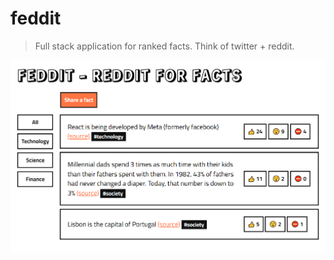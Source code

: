 # feddit

> Full stack application for ranked facts. Think of twitter + reddit.

![Alt text](src/assets/preview.png)
